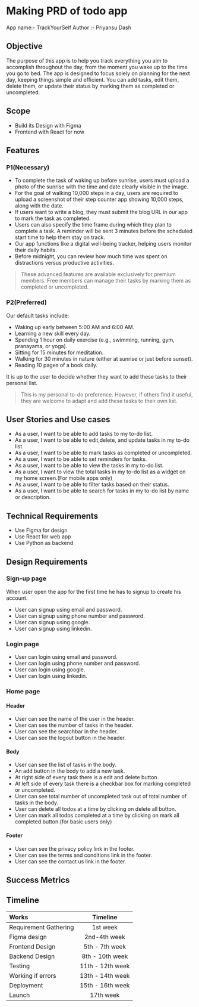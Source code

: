 # Making PRD of todo app

App name:- TrackYourSelf
Author :- Priyansu Dash

## Objective

The purpose of this app is to help you track everything you aim to accomplish throughout the day, from the moment you wake up to the time you go to bed. The app is designed to focus solely on planning for the next day, keeping things simple and efficient. You can add tasks, edit them, delete them, or update their status by marking them as completed or uncompleted.

## Scope

- Build its Design with Figma
- Frontend with React for now

## Features

### P1(Necessary)

- To complete the task of waking up before sunrise, users must upload a photo of the sunrise with the time and date clearly visible in the image.
- For the goal of walking 10,000 steps in a day, users are required to upload a screenshot of their step counter app showing 10,000 steps, along with the date.
- If users want to write a blog, they must submit the blog URL in our app to mark the task as completed.
- Users can also specify the time frame during which they plan to complete a task. A reminder will be sent 3 minutes before the scheduled start time to help them stay on track.
- Our app functions like a digital well-being tracker, helping users monitor their daily habits.
- Before midnight, you can review how much time was spent on distractions versus productive activities.

> These advanced features are available exclusively for premium members.
> Free members can manage their tasks by marking them as completed or uncompleted.

### P2(Preferred)

Our default tasks include:

- Waking up early between 5:00 AM and 6:00 AM.
- Learning a new skill every day.
- Spending 1 hour on daily exercise (e.g., swimming, running, gym, pranayama, or yoga).
- Sitting for 15 minutes for meditation.
- Walking for 30 minutes in nature (either at sunrise or just before sunset).
- Reading 10 pages of a book daily.

It is up to the user to decide whether they want to add these tasks to their personal list.

> This is my personal to-do preference. However, if others find it useful, they are welcome to adapt and add these tasks to their own list.

## User Stories and Use cases

- As a user, I want to be able to add tasks to my to-do list.
- As a user, I want to be able to edit,delete, and update tasks in my to-do list.
- As a user, I want to be able to mark tasks as completed or uncompleted.
- As a user, I want to be able to set reminders for tasks.
- As a user, I want to be able to view the tasks in my to-do list.
- As a user, I want to view the total tasks in my to-do list as a widget on my home screen.(For mobile apps only)
- As a user, I want to be able to filter tasks based on their status.
- As a user, I want to be able to search for tasks in my to-do list by name or description.

## Technical Requirements

- Use Figma for design
- Use React for web app
- Use Python as backend

## Design Requirements

### Sign-up page

When user open the app for the first time he has to signup to create his account.

- User can signup using email and password.
- User can signup using phone number and password.
- User can signup using google.
- User can signup using linkedin.

### Login page

- User can login using email and password.
- User can login using phone number and password.
- User can login using google.
- User can login using linkedin.

### Home page

#### Header

- User can see the name of the user in the header.
- User can see the number of tasks in the header.
- User can see the searchbar in the header.
- User can see the logout button in the header.

#### Body

- User can see the list of tasks in the body.
- An add button in the body to add a new task.
- At right side of every task there is a edit and delete button.
- At left side of every task there is a checkbar box for marking completed or uncompleted.
- User can see total number of uncompleted task out of total number of tasks in the body.
- User can delete all todos at a time by clicking on delete all button.
- User can mark all todos completed at a time by clicking on mark all completed button.(for basic users only)

#### Footer

- User can see the privacy policy link in the footer.
- User can see the terms and conditions link in the footer.
- User can see the contact us link in the footer.

## Success Metrics

## Timeline

| Works                 |     Timeline     |
| :-------------------- | :--------------: |
| Requirement Gathering |     1st week     |
| Figma design          |   2nd-4th week   |
| Frontend Design       |  5th - 7th week  |
| Backend Design        | 8th - 10th week  |
| Testing               | 11th - 12th week |
| Working if errors     | 13th - 14th week |
| Deployment            | 15th - 16th week |
| Launch                |    17th week     |

